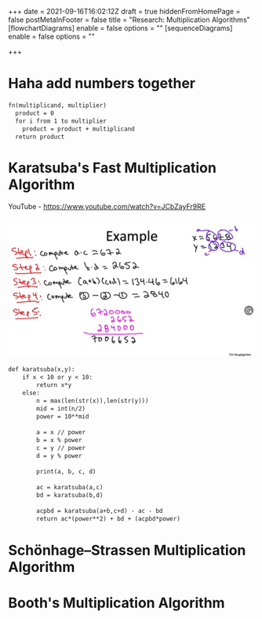 +++
date = 2021-09-16T16:02:12Z
draft = true
hiddenFromHomePage = false
postMetaInFooter = false
title = "Research: Multiplication Algorithms"
[flowchartDiagrams]
enable = false
options = ""
[sequenceDiagrams]
enable = false
options = ""

+++
# Haha add numbers together

    fn(multiplicand, multiplier)
      product = 0
      for i from 1 to multiplier
        product = product + multiplicand
      return product

# Karatsuba's Fast Multiplication Algorithm

YouTube - https://www.youtube.com/watch?v=JCbZayFr9RE

![](/uploads/20210917-snipaste_2021-09-18_01-48-25.jpg)

```python3
def karatsuba(x,y):
    if x < 10 or y < 10:
        return x*y
    else:
        n = max(len(str(x)),len(str(y)))
        mid = int(n/2) 
        power = 10**mid

        a = x // power
        b = x % power
        c = y // power
        d = y % power

        print(a, b, c, d)

        ac = karatsuba(a,c)
        bd = karatsuba(b,d)

        acpbd = karatsuba(a+b,c+d) - ac - bd
        return ac*(power**2) + bd + (acpbd*power)
```

# Schönhage–Strassen Multiplication Algorithm

# Booth's Multiplication Algorithm